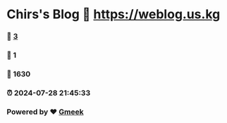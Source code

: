 # Chirs's Blog :link: https://weblog.us.kg 
### :page_facing_up: [3](https://weblog.us.kg/tag.html) 
### :speech_balloon: 1 
### :hibiscus: 1630 
### :alarm_clock: 2024-07-28 21:45:33 
### Powered by :heart: [Gmeek](https://github.com/Meekdai/Gmeek)
